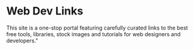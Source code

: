# Web Dev Links
This site is a one-stop portal featuring carefully curated links to the best free tools, libraries, stock images and tutorials for web designers and developers."
